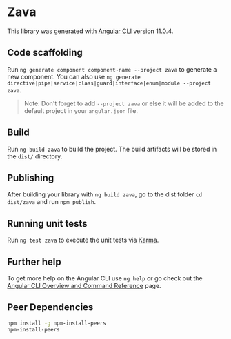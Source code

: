 # Zava

This library was generated with [Angular CLI](https://github.com/angular/angular-cli) version 11.0.4.

## Code scaffolding

Run `ng generate component component-name --project zava` to generate a new component. You can also use `ng generate directive|pipe|service|class|guard|interface|enum|module --project zava`.
> Note: Don't forget to add `--project zava` or else it will be added to the default project in your `angular.json` file. 

## Build

Run `ng build zava` to build the project. The build artifacts will be stored in the `dist/` directory.

## Publishing

After building your library with `ng build zava`, go to the dist folder `cd dist/zava` and run `npm publish`.

## Running unit tests

Run `ng test zava` to execute the unit tests via [Karma](https://karma-runner.github.io).

## Further help

To get more help on the Angular CLI use `ng help` or go check out the [Angular CLI Overview and Command Reference](https://angular.io/cli) page.

## Peer Dependencies

```bash
npm install -g npm-install-peers
npm-install-peers
```
